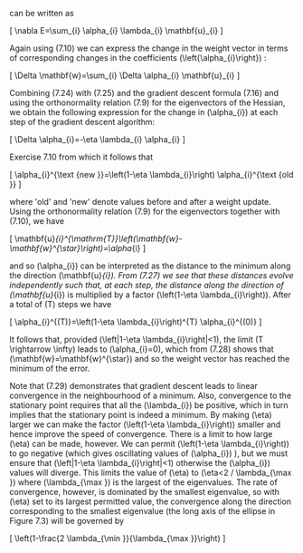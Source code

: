 can be written as

\[
\nabla E=\sum_{i} \alpha_{i} \lambda_{i} \mathbf{u}_{i}
\]

Again using (7.10) we can express the change in the weight vector in terms of corresponding changes in the coefficients \(\left\{\alpha_{i}\right\}\) :

\[
\Delta \mathbf{w}=\sum_{i} \Delta \alpha_{i} \mathbf{u}_{i}
\]

Combining (7.24) with (7.25) and the gradient descent formula (7.16) and using the orthonormality relation (7.9) for the eigenvectors of the Hessian, we obtain the following expression for the change in \(\alpha_{i}\) at each step of the gradient descent algorithm:

\[
\Delta \alpha_{i}=-\eta \lambda_{i} \alpha_{i}
\]

Exercise 7.10 from which it follows that

\[
\alpha_{i}^{\text {new }}=\left(1-\eta \lambda_{i}\right) \alpha_{i}^{\text {old }}
\]

where 'old' and 'new' denote values before and after a weight update. Using the orthonormality relation (7.9) for the eigenvectors together with (7.10), we have

\[
\mathbf{u}_{i}^{\mathrm{T}}\left(\mathbf{w}-\mathbf{w}^{\star}\right)=\alpha_{i}
\]

and so \(\alpha_{i}\) can be interpreted as the distance to the minimum along the direction \(\mathbf{u}_{i}\). From (7.27) we see that these distances evolve independently such that, at each step, the distance along the direction of \(\mathbf{u}_{i}\) is multiplied by a factor \(\left(1-\eta \lambda_{i}\right)\). After a total of \(T\) steps we have

\[
\alpha_{i}^{(T)}=\left(1-\eta \lambda_{i}\right)^{T} \alpha_{i}^{(0)}
\]

It follows that, provided \(\left|1-\eta \lambda_{i}\right|<1\), the limit \(T \rightarrow \infty\) leads to \(\alpha_{i}=0\), which from (7.28) shows that \(\mathbf{w}=\mathbf{w}^{\star}\) and so the weight vector has reached the minimum of the error.

Note that (7.29) demonstrates that gradient descent leads to linear convergence in the neighbourhood of a minimum. Also, convergence to the stationary point requires that all the \(\lambda_{i}\) be positive, which in turn implies that the stationary point is indeed a minimum. By making \(\eta\) larger we can make the factor \(\left(1-\eta \lambda_{i}\right)\) smaller and hence improve the speed of convergence. There is a limit to how large \(\eta\) can be made, however. We can permit \(\left(1-\eta \lambda_{i}\right)\) to go negative (which gives oscillating values of \(\alpha_{i}\) ), but we must ensure that \(\left|1-\eta \lambda_{i}\right|<1\) otherwise the \(\alpha_{i}\) values will diverge. This limits the value of \(\eta\) to \(\eta<2 / \lambda_{\max }\) where \(\lambda_{\max }\) is the largest of the eigenvalues. The rate of convergence, however, is dominated by the smallest eigenvalue, so with \(\eta\) set to its largest permitted value, the convergence along the direction corresponding to the smallest eigenvalue (the long axis of the ellipse in Figure 7.3) will be governed by

\[
\left(1-\frac{2 \lambda_{\min }}{\lambda_{\max }}\right)
\]